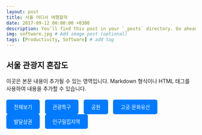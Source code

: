 ```yaml
---
layout: post
title: 서울 어디서 여행할까
date: 2017-09-12 00:00:00 +0300
description: You’ll find this post in your `_posts` directory. Go ahead and edit it and re-build the site to see your changes. # Add post description (optional)
img: software.jpg # Add image post (optional)
tags: [Productivity, Software] # add tag
---
```

## 서울 관광지 혼잡도

이곳은 본문 내용이 추가될 수 있는 영역입니다. Markdown 형식이나 HTML 태그를 사용하여 내용을 추가할 수 있습니다.

<!-- HTML과 JavaScript 코드 시작 -->
<div class="button-container">
    <button class="button" onclick="getData('전체보기')">전체보기</button>
    <button class="button" onclick="getData('관광특구')">관광특구</button>
    <button class="button" onclick="getData('공원')">공원</button>
    <button class="button" onclick="getData('고궁·문화유산')">고궁·문화유산</button>
    <button class="button" onclick="getData('발달상권')">발달상권</button>
    <button class="button" onclick="getData('인구밀집지역')">인구밀집지역</button>
</div>

<div id="cardContainer" class="card-container">
    <!-- 카드들이 여기에 들어갑니다 -->
</div>

<style>
    .card-container {
        display: flex;
        flex-wrap: wrap;
        gap: 20px;
    }
    .card {
        width: 250px;
        border-radius: 10px;
        overflow: hidden;
        box-shadow: 0 2px 10px rgba(0, 0, 0, 0.2);
        background: #fff;
    }
    .card img {
        width: 100%;
        height: 150px;
        object-fit: cover;
    }
    .card-info {
        padding: 15px;
    }
    .card-title {
        font-size: 16px;
        font-weight: bold;
        margin: 5px 0;
    }
    .status-label {
        display: inline-block;
        padding: 5px 10px;
        border-radius: 20px;
        color: #fff;
        text-align: center;
        margin-top: 10px;
    }
    .busy { background: #DD1F3D; }
    .moderate { background: #FF8040; }
    .calm { background: #FFB100; }
    .button-container {
        margin-top: 20px;
        margin-bottom: 30px;
    }
    .button {
        padding: 10px 20px;
        border-radius: 5px;
        background-color: #007bff;
        color: #fff;
        cursor: pointer;
        margin-right: 10px;
        border: none;
        outline: none;
        transition: background-color 0.3s;
    }
    .button:hover {
        background-color: #0056b3;
    }
</style>

<script>
    function getData(category) {
        var xhr = new XMLHttpRequest();
        xhr.open("GET", "https://data.seoul.go.kr/SeoulRtd/getCategoryList?page=1&category=" + encodeURIComponent(category) + "&count=115&sort=true", true);
        xhr.onload = function () {
            if (xhr.status >= 200 && xhr.status < 300) {
                var data = JSON.parse(xhr.responseText);
                var cardContainer = document.getElementById('cardContainer');
                cardContainer.innerHTML = '';

                data.row.forEach(function(item) {
                    var card = document.createElement('div');
                    card.className = 'card';

                    var img = document.createElement('img');
                    img.src = 'https://cdn.ekw.co.kr/news/photo/202008/10197_10652_4054.jpg';
                    img.alt = item.area_nm;

                    var cardInfo = document.createElement('div');
                    cardInfo.className = 'card-info';

                    var title = document.createElement('div');
                    title.className = 'card-title';
                    title.textContent = item.area_nm;

                    var statusLabel = document.createElement('div');
                    statusLabel.className = 'status-label ' + item.congestion_level;
                    statusLabel.textContent = item.area_congest_lvl;

                    cardInfo.appendChild(title);
                    cardInfo.appendChild(statusLabel);
                    card.appendChild(img);
                    card.appendChild(cardInfo);

                    cardContainer.appendChild(card);
                });
            } else {
                console.error('The request failed!');
            }
        };
        xhr.send();
    }
</script>
<!-- HTML과 JavaScript 코드 끝 -->
